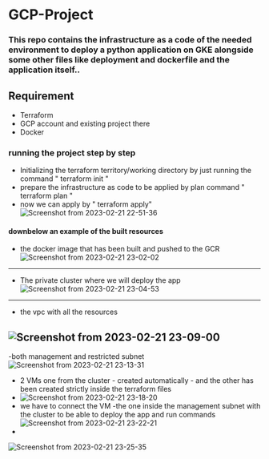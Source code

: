 # GCP-Project
### This repo contains the infrastructure as a code of the needed environment to deploy a python application on GKE alongside some other files like deployment and dockerfile and the application itself.. 

## Requirement 
  - Terraform 
  - GCP account and existing project there 
  - Docker 
### running the project step by step 
- Initializing the terraform territory/working directory by just running the command 
  "     terraform init "
- prepare the infrastructure as code to be applied by plan command "    terraform plan "
- now we can apply by " terraform apply" 
![Screenshot from 2023-02-21 22-51-36](https://user-images.githubusercontent.com/75359779/220456737-46406bcb-0e9a-4f7d-b867-ceeb0600ed89.png)


#### downbelow an example of the built resources 
- the docker image that has been built and pushed to the GCR  
![Screenshot from 2023-02-21 23-02-02](https://user-images.githubusercontent.com/75359779/220457744-bb7536c3-8f45-4082-9e77-0382d6eb15ad.png)
-----
- The private cluster where we will deploy the app 
![Screenshot from 2023-02-21 23-04-53](https://user-images.githubusercontent.com/75359779/220458241-f0341e7e-ecb2-4951-88ba-83865d8aaba0.png)
-----------
- the vpc with all the resources
 
![Screenshot from 2023-02-21 23-09-00](https://user-images.githubusercontent.com/75359779/220459406-ced8ea0c-6311-4729-9585-13c32945a483.png)
-------
-both management and restricted subnet 
![Screenshot from 2023-02-21 23-13-31](https://user-images.githubusercontent.com/75359779/220459993-25d0136f-5fd3-4b19-a941-a23ba72ce6e6.png)
- 2 VMs one from the cluster - created automatically - and the other has been created strictly inside the terraform files 
- ![Screenshot from 2023-02-21 23-18-20](https://user-images.githubusercontent.com/75359779/220460999-61156849-ae7a-43ee-940e-48e268368f7e.png)
- we have to connect the VM -the one inside the management subnet with the cluster to be able to deploy the app and run commands 
![Screenshot from 2023-02-21 23-22-21](https://user-images.githubusercontent.com/75359779/220461423-d0e266f7-f9fd-4a65-b3d5-96c8fbd59920.png)
-  
![Screenshot from 2023-02-21 23-25-35](https://user-images.githubusercontent.com/75359779/220461992-29940eef-e717-4ea1-9f28-3fc3a981dfb3.png)
